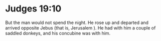 # Judges 19:10

But the man would not spend the night. He rose up and departed and arrived opposite Jebus (that is, Jerusalem ). He had with him a couple of saddled donkeys, and his concubine was with him.
